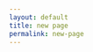 ```yaml
---
layout: default
title: new page
permalink: new-page
---
```

<!-- Add an essay or interpretive material below this line,
using HTML or markdown.  Do not modify this file above this line -->
